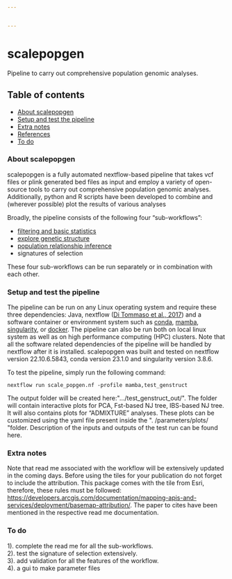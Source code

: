 ```yaml
---


---
```


<h1 id="scalepopgen">scalepopgen</h1>
<p>Pipeline to carry out comprehensive population genomic analyses.</p>
<h2 id="table-of-contents">Table of contents</h2>
<ul>
<li><a href="#about-scalepopgen">About scalepopgen</a></li>
<li><a href="#setup-and-test-the-pipeline">Setup and test the pipeline</a></li>
<li><a href="#extra-notes">Extra notes</a></li>
<li><a href="#references">References</a></li>
<li><a href="#to-do">To do</a></li>
</ul>
<h3 id="about-scalepopgen">About scalepopgen</h3>
<p>scalepopgen is a fully automated nextflow-based pipeline that takes vcf files or plink generated bed files as input and employ a variety of open-source tools to carry out comprehensive population genomic analyses. Additionally, python and R scripts have been developed to combine and (wherever possible) plot the results of various analyses</p>
<p>Broadly, the pipeline consists of the following four “sub-workflows”:</p>
<ul>
<li><a href="https://github.com/BioInf2305/scalepopgen_v3/blob/main/read_me/filtering_snps_and_indi/run_filter.md">filtering and basic statistics</a></li>
<li><a href="https://github.com/BioInf2305/scalepopgen_v3/tree/main/read_me/explore_genetic_structure">explore genetic structure</a></li>
<li><a href="https://github.com/BioInf2305/scalepopgen_v3/blob/main/read_me/treemix/run_treemix.md">population relationship inference</a></li>
<li>signatures of selection</li>
</ul>
<p>These four sub-workflows can be run separately or in combination with each other.</p>
<h3 id="setup-and-test-the-pipeline">Setup and test the pipeline</h3>
<p>The pipeline can be run on any Linux operating system and require these three dependencies: Java, nextflow (<a href="https://www.nature.com/articles/nbt.3820">Di Tommaso et al., 2017</a>) and a software container or environment system such as <a href="https://docs.conda.io/projects/conda/en/latest/user-guide/install/linux.html">conda</a>, <a href="https://mamba.readthedocs.io/en/latest/installation.html">mamba</a>, <a href="https://sylabs.io">singularity</a>, or <a href="https://www.docker.com">docker</a>. The pipeline can also be run both on local linux system as well as on high performance computing (HPC) clusters. Note that all the software related dependencies of the pipeline will be handled by nextflow after it is installed. scalepopgen was built and tested on nextflow version 22.10.6.5843, conda version 23.1.0 and singularity version 3.8.6.</p>
<p>To test the pipeline, simply run the following command:</p>
<pre class=" language-bash"><code class="prism  language-bash">nextflow run scale_popgen.nf -profile mamba,test_genstruct
</code></pre>
<p>The output folder will be created here:"…/test_genstruct_out/". The folder will contain interactive plots for PCA, Fst-based NJ tree, IBS-based NJ tree. It will also contains plots for “ADMIXTURE” analyses. These plots can be customized using the yaml file present inside the ". /parameters/plots/ "folder. Description of the inputs and outputs of the test run can be found here.</p>
<h3 id="extra-notes">Extra notes</h3>
<p>Note that read me associated with the workflow will be extensively updated in the coming days. Before using the tiles for your publication do not forget to include the attribution. This package comes with the tile from Esri, therefore, these rules must be followed: <a href="https://developers.arcgis.com/documentation/mapping-apis-and-services/deployment/basemap-attribution/">https://developers.arcgis.com/documentation/mapping-apis-and-services/deployment/basemap-attribution/</a>. The paper to cites have been mentioned in the respective read me documentation.</p>
<h3 id="to-do">To do</h3>
<p>1). complete the read me for all the sub-workflows.<br>
2). test the signature of selection extensively.<br>
3). add validation for all the features of the workflow.<br>
4). a gui to make parameter files</p>

